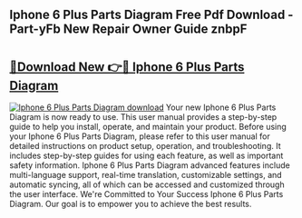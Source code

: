 ## Iphone 6 Plus Parts Diagram Free Pdf Download - Part-yFb New Repair Owner Guide znbpF

# <h2><a href="http://dfk2lg.blite.top/?on=Iphone+6+Plus+Parts+Diagram">🔗Download New 👉🔴 Iphone 6 Plus Parts Diagram</a></h2>

[![Iphone 6 Plus Parts Diagram download](https://i.imgur.com/lujVjoI.png)](http://dfk2lg.blite.top/?on=Iphone+6+Plus+Parts+Diagram)
Your new Iphone 6 Plus Parts Diagram is now ready to use. This user manual provides a step-by-step guide to help you install, operate, and maintain your product. Before using your Iphone 6 Plus Parts Diagram, please refer to this user manual for detailed instructions on product setup, operation, and troubleshooting. It includes step-by-step guides for using each feature, as well as important safety information. Iphone 6 Plus Parts Diagram advanced features include multi-language support, real-time translation, customizable settings, and automatic syncing, all of which can be accessed and customized through the user interface. We're Committed to Your Success Iphone 6 Plus Parts Diagram. Our goal is to empower you to achieve the best results.
